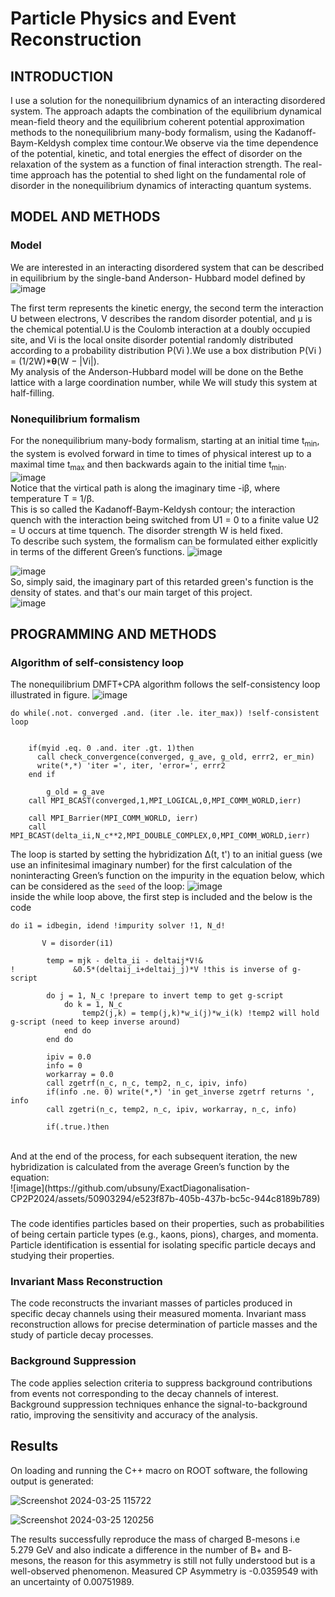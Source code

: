 # Particle Physics and Event Reconstruction

## INTRODUCTION
I use a solution for the nonequilibrium dynamics of an interacting disordered system. The approach
adapts the combination of the equilibrium dynamical mean-field theory and the equilibrium coherent potential
approximation methods to the nonequilibrium many-body formalism, using the Kadanoff-Baym-Keldysh complex
time contour.We observe via the time dependence of the potential, kinetic, and total energies
the effect of disorder on the relaxation of the system as a function of final interaction strength. The real-time
approach has the potential to shed light on the fundamental role of disorder in the nonequilibrium dynamics of
interacting quantum systems.

## MODEL AND METHODS


### Model
We are interested in an interacting disordered system that
can be described in equilibrium by the single-band Anderson-
Hubbard model defined by
<br />
![image](https://github.com/ubsuny/ExactDiagonalisation-CP2P2024/assets/50903294/dc190fcd-1480-4c03-b872-03789f924f9d)

The first term represents the kinetic energy, the second term
the interaction U between electrons, V describes the random
disorder potential, and μ is the chemical potential.U is the Coulomb
interaction at a doubly occupied site, and Vi is the local onsite disorder potential randomly distributed
according to a probability distribution P(Vi ).We use a box distribution
P(Vi ) = (1/2W)*<b>θ</b>(W − |Vi|). 
<br />
My analysis of the Anderson-Hubbard model will be
done on the Bethe lattice with a large coordination number, while We will study this system at half-filling.


### Nonequilibrium formalism
For the nonequilibrium many-body formalism, starting at
an initial time t<sub>min</sub>, the system is evolved forward in time to
times of physical interest up to a maximal time t<sub>max</sub> and then
backwards again to the initial time t<sub>min</sub>.
<br />
![image](https://github.com/ubsuny/ExactDiagonalisation-CP2P2024/assets/50903294/1bfb6f1f-be54-4c63-99e3-767738dd874a)
<br />
Notice that the virtical path is along the imaginary time -iβ, where temperature T = 1/β.
<br />
This is so called the Kadanoff-Baym-Keldysh contour; the interaction quench with the interaction
being switched from U1 = 0 to a finite value U2 = U occurs at
time tquench. The disorder strength W is held fixed.
<br />
To describe such system, the formalism can be formulated either explicitly
in terms of the different Green’s functions.
![image](https://github.com/ubsuny/ExactDiagonalisation-CP2P2024/assets/50903294/9030b336-abb9-4e6e-a251-dab2733472de)

![image](https://github.com/ubsuny/ExactDiagonalisation-CP2P2024/assets/50903294/82b1377f-d71e-4521-87d0-218fc1f1cede)
<br />
So, simply said, the imaginary part of this retarded green's function is the density of states. and that's our main target of this project.
<br />
![image](https://github.com/ubsuny/ExactDiagonalisation-CP2P2024/assets/50903294/e4183f44-62d9-4aaf-85c6-5ff7f7e32aeb)



## PROGRAMMING AND METHODS


### Algorithm of self-consistency loop

The nonequilibrium DMFT+CPA algorithm follows the
self-consistency loop illustrated in figure.
![image](https://github.com/ubsuny/ExactDiagonalisation-CP2P2024/assets/50903294/3ff89b77-c0cd-41df-b062-cfc7afc86fcf)
```
do while(.not. converged .and. (iter .le. iter_max)) !self-consistent loop


    if(myid .eq. 0 .and. iter .gt. 1)then
      call check_convergence(converged, g_ave, g_old, errr2, er_min)
      write(*,*) 'iter =', iter, 'error=', errr2
    end if
    
        g_old = g_ave
    call MPI_BCAST(converged,1,MPI_LOGICAL,0,MPI_COMM_WORLD,ierr)
    
    call MPI_Barrier(MPI_COMM_WORLD, ierr)
    call MPI_BCAST(delta_ii,N_c**2,MPI_DOUBLE_COMPLEX,0,MPI_COMM_WORLD,ierr)
```
The loop is started
by setting the hybridization Δ(t, t') to an initial guess (we
use an infinitesimal imaginary number) for the first calculation
of the noninteracting Green’s function on the impurity
in the equation below, which can be considered as the `seed` of the loop:
![image](https://github.com/ubsuny/ExactDiagonalisation-CP2P2024/assets/50903294/7b5d6f8d-90fa-4f92-9424-5f038c07855b)
<br />
inside the while loop above, the first step is included and the below is the code 
<br />
```
do i1 = idbegin, idend !impurity solver !1, N_d!
        
       V = disorder(i1)

        temp = mjk - delta_ii - deltaij*V!&
!             &0.5*(deltaij_i+deltaij_j)*V !this is inverse of g-script
        
        do j = 1, N_c !prepare to invert temp to get g-script
            do k = 1, N_c
                temp2(j,k) = temp(j,k)*w_i(j)*w_i(k) !temp2 will hold g-script (need to keep inverse around)
            end do
        end do
        
        ipiv = 0.0
        info = 0
        workarray = 0.0
        call zgetrf(n_c, n_c, temp2, n_c, ipiv, info)
        if(info .ne. 0) write(*,*) 'in get_inverse zgetrf returns ', info
        call zgetri(n_c, temp2, n_c, ipiv, workarray, n_c, info)
        
        if(.true.)then
```
<br />
And at the end of the process, for each subsequent
iteration, the new hybridization is calculated from the average
Green’s function by the equation: 
<br />
![image](https://github.com/ubsuny/ExactDiagonalisation-CP2P2024/assets/50903294/e523f87b-405b-437b-bc5c-944c8189b789)


### 
The code identifies particles based on their properties, such as probabilities of being certain particle types (e.g., kaons, pions), charges, and momenta. Particle identification is essential for isolating specific particle decays and studying their properties.

### Invariant Mass Reconstruction
The code reconstructs the invariant masses of particles produced in specific decay channels using their measured momenta. Invariant mass reconstruction allows for precise determination of particle masses and the study of particle decay processes.

### Background Suppression
The code applies selection criteria to suppress background contributions from events not corresponding to the decay channels of interest. Background suppression techniques enhance the signal-to-background ratio, improving the sensitivity and accuracy of the analysis.

## Results
On loading and running the C++ macro on ROOT software, the following output is generated:

![Screenshot 2024-03-25 115722](https://github.com/ubsuny/MLppCollision_CP2P2024/assets/143828394/fa7d0b15-e9cd-4771-b30b-305ad16b4b75)


![Screenshot 2024-03-25 120256](https://github.com/ubsuny/MLppCollision_CP2P2024/assets/143828394/3cbd237b-506d-4479-9a5a-1e24f1304672)

The results successfully reproduce the mass of charged B-mesons i.e 5.279 GeV and also indicate a difference in the number of B+ and B- mesons, the reason for this asymmetry is still not fully understood but is a well-observed phenomenon.
Measured CP Asymmetry is -0.0359549 with an uncertainty of 0.00751989.
